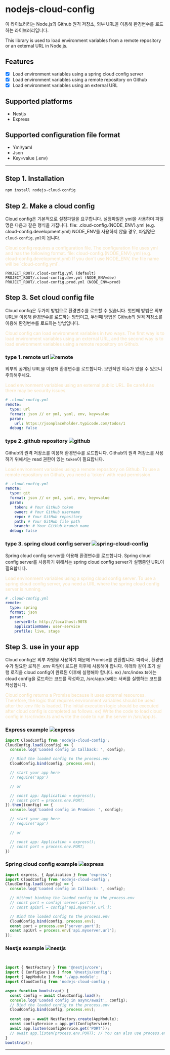 # nodejs-cloud-config

이 라이브러리는 Node.js의 Github 원격 저장소, 외부 URL을 이용해 환경변수를 로드하는 라이브러리입니다. 

This library is used to load environment variables from a remote repository or an external URL in Node.js.

## Features
- [x] Load environment variables using a spring cloud config server
- [x] Load environment variables using a remote repository on Github
- [x] Load environment variables using an external URL

## Supported platforms
- Nestjs
- Express

## Supported configuration file format
- Yml/yaml
- Json
- Key=value (.env)
---

## Step 1. Installation
```bash
npm install nodejs-cloud-config
```

## Step 2. Make a cloud config
Cloud config은 기본적으로 설정파일을 요구합니다. 설정파일은 yml을 사용하며 파일명은 다음과 같은 형식을 가집니다.
file: .cloud-config.{NODE_ENV}.yml (e.g. cloud-config.development.yml)
NODE_ENV를 사용하지 않을 경우, 파일명은 `cloud-config.yml`이 됩니다.
<div style="color:wheat;">
Cloud config requires a configuration file. The configuration file uses yml and has the following format.
file: cloud-config.{NODE_ENV}.yml (e.g. cloud-config.development.yml)
If you don't use NODE_ENV, the file name will be `cloud-config.yml`.
</div>

```
PROJECT_ROOT/.cloud-config.yml (default)
PROJECT_ROOT/.cloud-config.dev.yml (NODE_ENV=dev)
PROJECT_ROOT/.cloud-config.prod.yml (NODE_ENV=prod)
```


## Step 3. Set cloud config file
Cloud config은 두가지 방법으로 환경변수를 로드할 수 있습니다. 첫번째 방법은 외부 URL을 이용해 환경변수를 로드하는 방법이고, 두번째 방법은 Github의 원격 저장소를 이용해 환경변수를 로드하는 방법입니다.

<div style="color:wheat;">
Cloud config can load environment variables in two ways. The first way is to load environment variables using an external URL, and the second way is to load environment variables using a remote repository on Github.
</div>

### type 1. remote url ![remote](https://img.shields.io/badge/remote-url-blue)
외부의 공개된 URL을 이용해 환경변수를 로드합니다. 보안적인 이슈가 있을 수 있으니 주의해주세요.

<div style="color:wheat;">
Load environment variables using an external public URL. Be careful as there may be security issues.
</div>

```yaml
# .cloud-config.yml
remote:
  type: url
  format: json // or yml, yaml, env, key=value
  param:
    url: https://jsonplaceholder.typicode.com/todos/1
  debug: false
```

### type 2. github repository ![github](https://img.shields.io/badge/github-blue) 
Github의 원격 저장소를 이용해 환경변수를 로드합니다. Github의 원격 저장소를 사용하기 위해서는 read 권한이 있는 `token`이 필요합니다.

<div style="color:wheat;">
Load environment variables using a remote repository on Github. To use a remote repository on Github, you need a `token` with read permission.
</div>

```yaml
# .cloud-config.yml
remote:
  type: git
  format: json // or yml, yaml, env, key=value
  param:
    token: # Your GitHub token
    owner: # Your GitHub username
    repo: # Your GitHub repository
    path: # Your GitHub file path
    branch: # Your GitHub branch name
  debug: false
```
### type 3. spring cloud config server ![spring-cloud-config](https://img.shields.io/badge/spring--cloud--config-blue) 
Spring cloud config server를 이용해 환경변수를 로드합니다. Spring cloud config server를 사용하기 위해서는 spring cloud config server가 실행중인 URL이 필요합니다.

<div style="color:wheat;">
Load environment variables using a spring cloud config server. To use a spring cloud config server, you need a URL where the spring cloud config server is running.
</div>

```yaml
# .cloud-config.yml
remote:
  type: spring
  format: json
  param:
    serverUrl: http://localhost:9078
    applicationName: user-service
    profile: live, stage
```

## Step 3. use in your app
Cloud config은 외부 자원을 사용하기 때문에 Promise를 반환합니다. 따라서, 환경변수가 필요한 로직은 .env 파일이 로드된 이후에 사용해야 합니다.
아래와 같이 초기 실행 로직을 cloud config이 완료된 이후에 실행해야 합니다.
ex) /src/index.ts에는 cloud config을 로드하는 코드를 작성하고, /src/app.ts에는 서버를 실행하는 코드를 작성합니다.

<div style="color:wheat;">
Cloud config returns a Promise because it uses external resources. Therefore, the logic that requires environment variables should be used after the .env file is loaded.
The initial execution logic should be executed after cloud config is completed as follows.
ex) Write the code to load cloud config in /src/index.ts and write the code to run the server in /src/app.ts.
</div>

### Express example ![express](https://img.shields.io/badge/express-blue)
```javascript
import CloudConfig from 'nodejs-cloud-config';
CloudConfig.load((config) => {
  console.log('Loaded config in Callback: ', config);

  // Bind the loaded config to the process.env
  CloudConfig.bind(config, process.env);

  // start your app here
  // require('app')

  // or

  // const app: Application = express();
  // const port = process.env.PORT;
}).then((config) => {
  console.log('Loaded config in Promise: ', config);

  // start your app here
  // require('app')

  // or

  // const app: Application = express();
  // const port = process.env.PORT;
})
```

### Spring cloud config example ![express](https://img.shields.io/badge/express-blue)
```javascript
import express, { Application } from 'express';
import CloudConfig from 'nodejs-cloud-config';
CloudConfig.load((config) => {
  console.log('Loaded config in Callback: ', config);

  // Without binding the loaded config to the process.env
  // const port = config['server.port'];
  // const apiUrl = config['api.myserver.url'];

  // Bind the loaded config to the process.env
  CloudConfig.bind(config, process.env);
  const port = process.env['server.port'];
  const apiUrl = process.env['api.myserver.url'];
});
```

### Nestjs example ![nestjs](https://img.shields.io/badge/nestjs-blue)
```javascript


import { NestFactory } from '@nestjs/core';
import { ConfigService } from '@nestjs/config';
import { AppModule } from './app.module';
import CloudConfig from 'nodejs-cloud-config';

async function bootstrap() {
  const config = await CloudConfig.load();
  console.log('Loaded config in async/await', config);
  // Bind the loaded config to the process.env
  CloudConfig.bind(config, process.env);
  
  const app = await NestFactory.create(AppModule);
  const configService = app.get(ConfigService);
  await app.listen(configService.get('PORT'));
  // await app.listen(process.env.PORT); // You can also use process.env directly
}
bootstrap();

```
---
